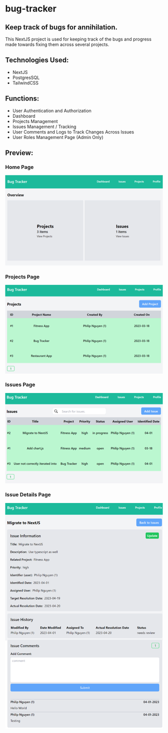 # bug-tracker

## Keep track of bugs for annihilation.

This NextJS project is used for keeping track of the bugs and progress made towards fixing them across several projects.

## Technologies Used:

- NextJS
- PostgresSQL
- TailwindCSS

## Functions:
- User Authentication and Authorization
- Dashboard
- Projects Management
- Issues Management / Tracking
- User Comments and Logs to Track Changes Across Issues
- User Roles Management Page (Admin Only)

## Preview:

### Home Page
<img src="./preview/home.png" alt="home page"/>

### Projects Page
<img src="./preview/projects.png" alt="projects page"/>

### Issues Page
<img src="./preview/issues.png" alt="issues page"/>

### Issue Details Page
<img src="./preview/issue-details.png" alt="issue details page"/>